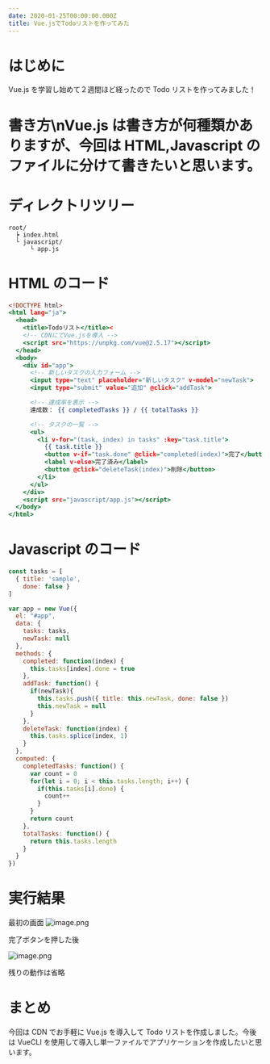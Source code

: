 ```yaml
---
date: 2020-01-25T00:00:00.000Z
title: Vue.jsでTodoリストを作ってみた
---
```


# はじめに

Vue.js を学習し始めて２週間ほど経ったので Todo リストを作ってみました！

# 書き方\nVue.js は書き方が何種類かありますが、今回は HTML,Javascript のファイルに分けて書きたいと思います。

# ディレクトリツリー

```
root/
  ┝ index.html
  └ javascript/
      └ app.js
```

# HTML のコード

```html:title=index.html
<!DOCTYPE html>
<html lang="ja">
  <head>
    <title>Todoリスト</title><
    <!-- CDNにてVue.jsを導入 -->
    <script src="https://unpkg.com/vue@2.5.17"></script>
  </head>
  <body>
    <div id="app">
      <!-- 新しいタスクの入力フォーム -->
      <input type="text" placeholder="新しいタスク" v-model="newTask">
      <input type="submit" value="追加" @click="addTask">

      <!-- 達成率を表示 -->
      達成数： {{ completedTasks }} / {{ totalTasks }}

      <!-- タスクの一覧 -->
      <ul>
        <li v-for="(task, index) in tasks" :key="task.title">
          {{ task.title }}
          <button v-if="task.done" @click="completed(index)">完了</button>
          <label v-else>完了済み</label>
          <button @click="deleteTask(index)">削除</button>
        </li>
      </ul>
    </div>
    <script src="javascript/app.js"></script>
  </body>
</html>
```

# Javascript のコード

```js:title=app.js
const tasks = [
  { title: 'sample',
    done: false }
]

var app = new Vue({
  el: "#app",
  data: {
    tasks: tasks,
    newTask: null
  },
  methods: {
    completed: function(index) {
      this.tasks[index].done = true
    },
    addTask: function() {
      if(newTask){
        this.tasks.push({ title: this.newTask, done: false })
        this.newTask = null
      }
    },
    deleteTask: function(index) {
      this.tasks.splice(index, 1)
    }
  },
  computed: {
    completedTasks: function() {
      var count = 0
      for(let i = 0; i < this.tasks.length; i++) {
        if(this.tasks[i].done) {
          count++
        }
      }
      return count
    },
    totalTasks: function() {
      return this.tasks.length
    }
  }
})
```

# 実行結果

最初の画面
![image.png](https://qiita-image-store.s3.ap-northeast-1.amazonaws.com/0/533652/e2bd4a28-b658-4bc7-202d-099e8e3555a0.png)

完了ボタンを押した後

![image.png](https://qiita-image-store.s3.ap-northeast-1.amazonaws.com/0/533652/5045ac81-c3cd-1ab2-a4bf-db4930d34d3f.png)

残りの動作は省略

# まとめ

今回は CDN でお手軽に Vue.js を導入して Todo リストを作成しました。今後は VueCLI を使用して導入し単一ファイルでアプリケーションを作成したいと思います。
